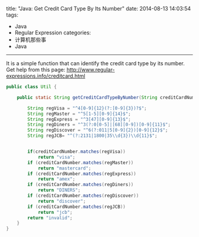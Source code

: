 title: "Java: Get Credit Card Type By Its Number"
date: 2014-08-13 14:03:54
tags:
 - Java
 - Regular Expression
categories:
  - 计算机那些事
  - Java
---
It is a simple function that can identify the credit card type by its number.
Get help from this page: http://www.regular-expressions.info/creditcard.html

<!-- more -->

```java
public class Util {

    public static String getCreditCardTypeByNumber(String creditCardNumber) {

        String regVisa = "^4[0-9]{12}(?:[0-9]{3})?$";
        String regMaster = "^5[1-5][0-9]{14}$";
        String regExpress = "^3[47][0-9]{13}$";
        String regDiners = "^3(?:0[0-5]|[68][0-9])[0-9]{11}$";
        String regDiscover = "^6(?:011|5[0-9]{2})[0-9]{12}$";
        String regJCB= "^(?:2131|1800|35\\d{3})\\d{11}$";


        if(creditCardNumber.matches(regVisa))
            return "visa";
        if (creditCardNumber.matches(regMaster))
            return "mastercard";
        if (creditCardNumber.matches(regExpress))
            return "amex";
        if (creditCardNumber.matches(regDiners))
            return "DINERS";
        if (creditCardNumber.matches(regDiscover))
            return "discover";
        if (creditCardNumber.matches(regJCB))
            return "jcb";
        return "invalid";
    }
}
```
